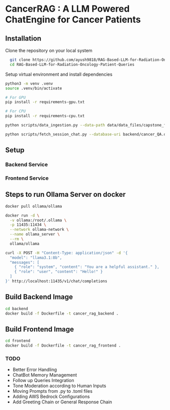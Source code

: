 # CancerRAG : A LLM Powered ChatEngine for Cancer Patients

## Installation

Clone the repository on your local system 

```bash
  git clone https://github.com/ayush9818/RAG-Based-LLM-for-Radiation-Oncology-Patient-Queries
  cd RAG-Based-LLM-for-Radiation-Oncology-Patient-Queries
```

Setup virtual environment and install dependencies

```bash
python3 -m venv .venv 
source .venv/bin/activate 

# For GPU 
pip install -r requirements-gpu.txt

# For CPU
pip install -r requirements-cpu.txt
```

```bash
python scripts/data_ingestion.py --data-path data/data_files/capstone_final_data_v1.csv --database-uri backend/cancer_QA.db
```

```bash
python scripts/fetch_session_chat.py --database-uri backend/cancer_QA.db --session-id 6 --save-path data/db_results/session_chat_treatmentModality.csv
```

## Setup

### Backend Service

### Frontend Service 


## Steps to run Ollama Server on docker

```bash
docker pull ollama/ollama
```

```bash
docker run -d \
  -v ollama:/root/.ollama \
  -p 11435:11434 \
  --network ollama-network \
  --name ollama_server \
  --rm \
  ollama/ollama
```


```bash
curl -X POST -H "Content-Type: application/json" -d '{
  "model": "llama3.1:8b", 
  "messages": [
    { "role": "system", "content": "You are a helpful assistant." },
    { "role": "user", "content": "Hello!" }
  ]
}' http://localhost:11435/v1/chat/completions
```

## Build Backend Image

```bash
cd backend
docker build -f Dockerfile -t cancer_rag_backend .
```

## Build Frontend Image 

```bash
cd frontend
docker build -f Dockerfile -t cancer_rag_frontend .
```


### TODO

- Better Error Handling 
- ChatBot Memory Management 
- Follow up Queries Integration
- Tone Moderation according to Human Inputs
- Moving Prompts from .py to .toml files
- Adding AWS Bedrock Configurations
- Add Greeting Chain or General Response Chain